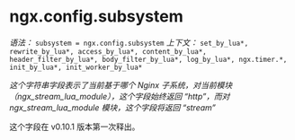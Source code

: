 # ngx.config.subsystem

*语法：* `subsystem = ngx.config.subsystem`
*上下文：* `set_by_lua*, rewrite_by_lua*, access_by_lua*, content_by_lua*, header_filter_by_lua*, body_filter_by_lua*, log_by_lua*, ngx.timer.*, init_by_lua*, init_worker_by_lua*`

*这个字符串字段表示了当前基于哪个 Nginx 子系统，对当前模块（ngx_stream_lua_module），这个字段始终返回 “http”，而对 ngx_stream_lua_module 模块，这个字段将返回 “stream”*

这个字段在 v0.10.1 版本第一次释出。

